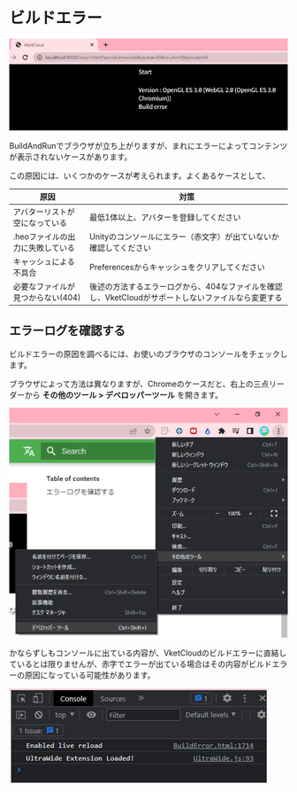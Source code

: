 
# ビルドエラー
![BuildError](img/BuildError.jpg)

BuildAndRunでブラウザが立ち上がりますが、まれにエラーによってコンテンツが表示されないケースがあります。

この原因には、いくつかのケースが考えられます。よくあるケースとして、

|  原因 |  対策  |
| ----   | ---- |
| アバターリストが空になっている | 最低1体以上、アバターを登録してください |
| .heoファイルの出力に失敗している | Unityのコンソールにエラー（赤文字）が出ていないか確認してください |
| キャッシュによる不具合 | Preferencesからキャッシュをクリアしてください |
| 必要なファイルが見つからない(404) | 後述の方法するエラーログから、404なファイルを確認し、VketCloudがサポートしないファイルなら変更する |

## エラーログを確認する

ビルドエラーの原因を調べるには、お使いのブラウザのコンソールをチェックします。

ブラウザによって方法は異なりますが、Chromeのケースだと、右上の三点リーダーから **その他のツール > デベロッパーツール** を開きます。

![DeveloperTool](img/DeveloperTool.jpg)

かならずしもコンソールに出ている内容が、VketCloudのビルドエラーに直結しているとは限りませんが、赤字でエラーが出ている場合はその内容がビルドエラーの原因になっている可能性があります。

![DeveloperToolConsole](img/DeveloperToolConsole.jpg)


